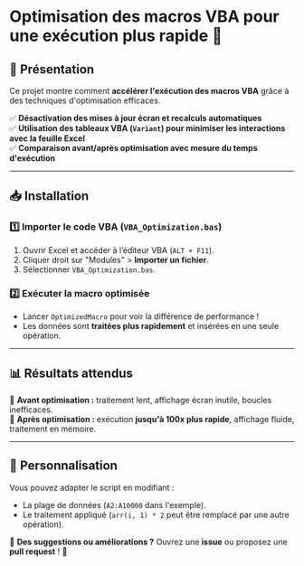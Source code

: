 # **Optimisation des macros VBA pour une exécution plus rapide 🚀**

## 📌 **Présentation**
Ce projet montre comment **accélérer l'exécution des macros VBA** grâce à des techniques d'optimisation efficaces.

✅ **Désactivation des mises à jour écran et recalculs automatiques**  
✅ **Utilisation des tableaux VBA (`Variant`) pour minimiser les interactions avec la feuille Excel**  
✅ **Comparaison avant/après optimisation avec mesure du temps d'exécution**

---

## 📥 **Installation**
### 1️⃣ **Importer le code VBA (`VBA_Optimization.bas`)**
1. Ouvrir Excel et accéder à l’éditeur VBA (`ALT + F11`).
2. Cliquer droit sur "Modules" > **Importer un fichier**.
3. Sélectionner `VBA_Optimization.bas`.

### 2️⃣ **Exécuter la macro optimisée**
- Lancer `OptimizedMacro` pour voir la différence de performance !
- Les données sont **traitées plus rapidement** et insérées en une seule opération.

---

## 📊 **Résultats attendus**
🔹 **Avant optimisation :** traitement lent, affichage écran inutile, boucles inefficaces.  
🔹 **Après optimisation :** exécution **jusqu'à 100x plus rapide**, affichage fluide, traitement en mémoire.  

---

## 📌 **Personnalisation**
Vous pouvez adapter le script en modifiant :
- La plage de données (`A2:A10000` dans l'exemple).
- Le traitement appliqué (`arr(i, 1) * 2` peut être remplacé par une autre opération).

📣 **Des suggestions ou améliorations ?** Ouvrez une **issue** ou proposez une **pull request** ! 🚀
